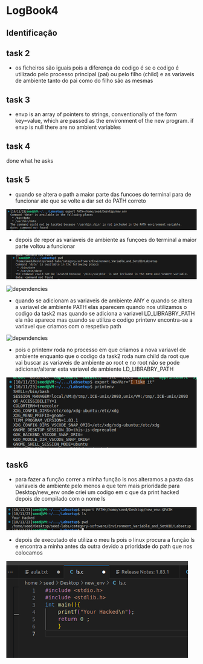 # LogBook4

## Identificação

## task 2
- os ficheiros são iguais
    pois a diferença do codigo é se o codigo é utilizado pelo processo principal (pai)
    ou pelo filho (child) e as variaveis de ambiente tanto do pai como do filho são as mesmas

## task 3
- envp is an array of pointers to strings, conventionally of the
       form key=value, which are passed as the environment of the new
       program.
       if envp is null there are no ambient variables
## task 4

 done what he asks

## task 5 


-  quando se altera o path a maior parte das funcoes do terminal para de funcionar ate que se volte a dar set do PATH correto

![dependencies](/Images/print1.png)


- depois de repor as variaveis de ambiente as funçoes do terminal 
a maior parte voltou a funcionar


![dependencies](/Images/print2.png)

![dependencies](/Images/Captura_de_ecrã_2023-10-11_232522.png)

-   quando se adicionam as variaveis de ambiente ANY e quando se altera a variavel de ambiente PATH elas aparecem quando nos utilizamos o codigo da task2 mas quando se adiciona a variavel LD_LIBRABRY_PATH ela não aparece mas quando se utiliza o codigo printenv encontra-se a variavel que criamos com o respetivo path 


![dependencies](/Images/Captura_de_ecrã_2023-10-11_232303.png)

- pois o printenv roda no processo em que criamos a nova variavel de ambiente enquanto que o codigo da task2 roda num child da root que vai buscar as variaveis de ambiente ao root e no root não se pode adicionar/alterar esta variavel de ambiente LD_LIBRABRY_PATH

![dependencies](/Images/print3.png)


## task6

- para fazer a função correr a minha função ls nos alteramos a pasta das variaveis de ambiente pelo menos a que tem mais prioridade para Desktop/new_env onde criei um codigo em c que da print hacked depois de compilado com o nome ls

![dependencies](/Images/print5.png)

- depois de executado ele utiliza o meu ls pois o linux procura a função ls e encontra a minha antes da outra devido a prioridade do path que nos colocamos

![dependencies](/Images/print4.png)

